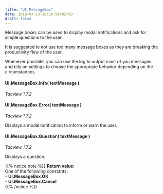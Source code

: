 ```yaml
---
title: "UI.MessageBox"
date: 2019-04-13T18:16:50+02:00
draft: false
---
```



Message boxes can be used to display modal notifications and ask for simple questions to the user.

It is suggested to not use too many message boxes as they are breaking the productivity flow of the user.

Whenever possible, you can use the log to output most of you messages and rely on settings to choose the appropriate behavior depending on the circumstances.

#### UI.MessageBox.Info( textMessage )
*Tacview 1.7.2*


#### UI.MessageBox.Error( textMessage )
*Tacview 1.7.2*

Displays a modal notification to inform or warn the user.


#### UI.MessageBox.Question( textMessage )
*Tacview 1.7.2*

Displays a question.

{{% notice note %}}
**Return value:**<br>
	One of the following constants:<br>
		- **UI.MessageBox.OK**<br>
		- **UI.MessageBox.Cancel**<br>
{{% /notice %}}

